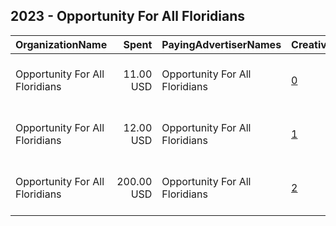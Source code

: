 ## 2023 - Opportunity For All Floridians 
|OrganizationName|Spent|PayingAdvertiserNames|CreativeUrls|Impressions|Genders|AgeBrackets|CountryCodes|BillingAddresses|CandidateBallotInformation|
|:---|---:|:---|:---|---:|:---|:---|:---|:---|:---|
|Opportunity For All Floridians|11.00 USD|Opportunity For All Floridians|[0](https://www.snap.com/political-ads/asset/284989a12557535e48d1d392e6284e2b1c75e2cc46a23d91ced76026fa57b3e3?mediaType=png)|2,800|||united states|"1430 S Dixie Highway, STE 104 #144,Coral Gables,33146,US"|HB1515|
|Opportunity For All Floridians|12.00 USD|Opportunity For All Floridians|[1](https://www.snap.com/political-ads/asset/343993e0096e28ba5febfaa1db3a26bdef76b09e807704d4906c9f5392eebde8?mediaType=mp4)|2,799|||united states|"1430 S Dixie Highway, STE 104 #144,Coral Gables,33146,US"|HB1515|
|Opportunity For All Floridians|200.00 USD|Opportunity For All Floridians|[2](https://www.snap.com/political-ads/asset/ce45d2ab91b69a46d9835e33444611eb303fe1de449e00ec5004917783016d36?mediaType=mp4)|110,272|||united states|"1430 S Dixie Highway, STE 104 #144,Coral Gables,33146,US"|HB1515|
